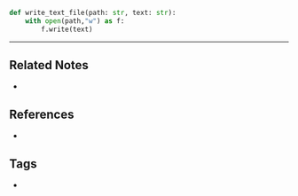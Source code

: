 ```python
def write_text_file(path: str, text: str):
    with open(path,"w") as f:
        f.write(text)
```

----
## Related Notes
- 

## References
- 

## Tags
- 